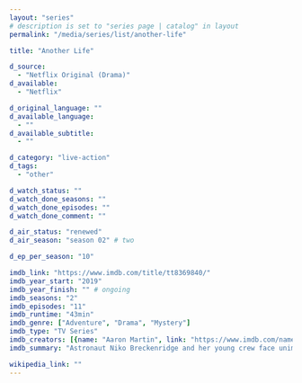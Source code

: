 ```yaml
---
layout: "series"
# description is set to "series page | catalog" in layout
permalink: "/media/series/list/another-life"

title: "Another Life"

d_source:
  - "Netflix Original (Drama)"
d_available:
  - "Netflix"

d_original_language: ""
d_available_language:
  - ""
d_available_subtitle:
  - ""

d_category: "live-action"
d_tags:
  - "other"

d_watch_status: ""
d_watch_done_seasons: ""
d_watch_done_episodes: ""
d_watch_done_comment: ""

d_air_status: "renewed"
d_air_season: "season 02" # two

d_ep_per_season: "10"

imdb_link: "https://www.imdb.com/title/tt8369840/"
imdb_year_start: "2019"
imdb_year_finish: "" # ongoing
imdb_seasons: "2"
imdb_episodes: "11"
imdb_runtime: "43min"
imdb_genre: ["Adventure", "Drama", "Mystery"]
imdb_type: "TV Series"
imdb_creators: [{name: "Aaron Martin", link: "https://www.imdb.com/name/nm0551861/"}]
imdb_summary: "Astronaut Niko Breckenridge and her young crew face unimaginable danger as they go on a high-risk mission to explore the genesis of an alien artifact."

wikipedia_link: ""
---
```


